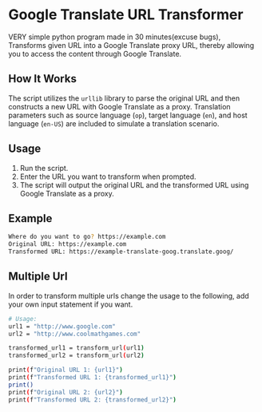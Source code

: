 # Google Translate URL Transformer

VERY simple python program made in 30 minutes(excuse bugs), Transforms given URL into a Google Translate proxy URL, thereby allowing you to access the content through Google Translate.

## How It Works

The script utilizes the `urllib` library to parse the original URL and then constructs a new URL with Google Translate as a proxy. Translation parameters such as source language (`op`), target language (`en`), and host language (`en-US`) are included to simulate a translation scenario.

## Usage
1. Run the script.
2. Enter the URL you want to transform when prompted.
3. The script will output the original URL and the transformed URL using Google Translate as a proxy.

## Example
```bash python unblock.py
Where do you want to go? https://example.com
Original URL: https://example.com
Transformed URL: https://example-translate-goog.translate.goog/
```
## Multiple Url
In order to transform multiple urls change the usage to the following, add your own input statement if you want.
```bash
# Usage:
url1 = "http://www.google.com"
url2 = "http://www.coolmathgames.com"

transformed_url1 = transform_url(url1)
transformed_url2 = transform_url(url2)

print(f"Original URL 1: {url1}")
print(f"Transformed URL 1: {transformed_url1}")
print()
print(f"Original URL 2: {url2}")
print(f"Transformed URL 2: {transformed_url2}")
```
